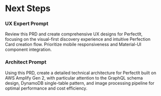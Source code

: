 # Next Steps

### UX Expert Prompt
Review this PRD and create comprehensive UX designs for PerfectIt, focusing on the visual-first discovery experience and intuitive Perfection Card creation flow. Prioritize mobile responsiveness and Material-UI component integration.

### Architect Prompt
Using this PRD, create a detailed technical architecture for PerfectIt built on AWS Amplify Gen 2, with particular attention to the GraphQL schema design, DynamoDB single-table pattern, and image processing pipeline for optimal performance and cost efficiency.